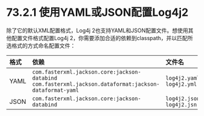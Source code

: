 # 73.2.1 使用YAML或JSON配置Log4j2

除了它的默认XML配置格式，Log4j 2也支持YAML和JSON配置文件。想使用其他配置文件格式配置Log4j 2，你需要添加合适的依赖到classpath，并以匹配所选格式的方式命名配置文件：

| 格式 | 依赖 | 文件名 |
| :--- | :--- | :--- |
| YAML | `com.fasterxml.jackson.core:jackson-databind` `com.fasterxml.jackson.dataformat:jackson-dataformat-yaml` | `log4j2.yaml` `log4j2.yml` |
| JSON | `com.fasterxml.jackson.core:jackson-databind` | `log4j2.json` `log4j2.jsn` |

